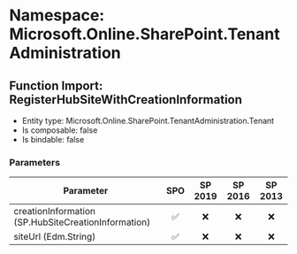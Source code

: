 # Namespace: Microsoft.Online.SharePoint.TenantAdministration

## Function Import: RegisterHubSiteWithCreationInformation

- Entity type: Microsoft.Online.SharePoint.TenantAdministration.Tenant
- Is composable: false
- Is bindable: false

### Parameters

Parameter | SPO | SP 2019 | SP 2016 | SP 2013
----------|:---:|:-------:|:-------:|:-------:
creationInformation (SP.HubSiteCreationInformation) | ✅ | ❌ | ❌ | ❌
siteUrl (Edm.String) | ✅ | ❌ | ❌ | ❌